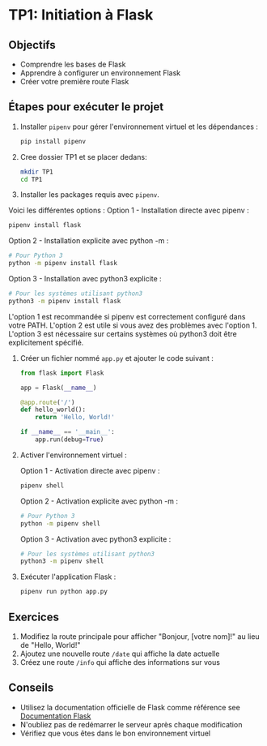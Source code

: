 # TP1: Initiation à Flask

## Objectifs

- Comprendre les bases de Flask
- Apprendre à configurer un environnement Flask
- Créer votre première route Flask

## Étapes pour exécuter le projet

1. Installer `pipenv` pour gérer l'environnement virtuel et les dépendances :

    ```bash
    pip install pipenv
    ```

2. Cree dossier TP1 et se placer dedans:

    ```bash
    mkdir TP1
    cd TP1
    ```

3. Installer les packages requis avec `pipenv`.

Voici les différentes options :
Option 1 - Installation directe avec pipenv :

```bash
pipenv install flask
```

Option 2 - Installation explicite avec python -m :

```bash
# Pour Python 3
python -m pipenv install flask
```

Option 3 - Installation avec python3 explicite :

```bash
# Pour les systèmes utilisant python3
python3 -m pipenv install flask
```

L'option 1 est recommandée si pipenv est correctement configuré dans votre PATH.
L'option 2 est utile si vous avez des problèmes avec l'option 1.
L'option 3 est nécessaire sur certains systèmes où python3 doit être explicitement spécifié.

1. Créer un fichier nommé `app.py` et ajouter le code suivant :

    ```python
    from flask import Flask

    app = Flask(__name__)

    @app.route('/')
    def hello_world():
        return 'Hello, World!'

    if __name__ == '__main__':
        app.run(debug=True)
    ```

2. Activer l'environnement virtuel :

    Option 1 - Activation directe avec pipenv :

    ```bash
    pipenv shell
    ```

    Option 2 - Activation explicite avec python -m :

    ```bash
    # Pour Python 3
    python -m pipenv shell
    ```

    Option 3 - Activation avec python3 explicite :

    ```bash
    # Pour les systèmes utilisant python3
    python3 -m pipenv shell
    ```

3. Exécuter l'application Flask :

    ```bash
    pipenv run python app.py
    ```

## Exercices

1. Modifiez la route principale pour afficher "Bonjour, [votre nom]!" au lieu de "Hello, World!"
2. Ajoutez une nouvelle route `/date` qui affiche la date actuelle
3. Créez une route `/info` qui affiche des informations sur vous

## Conseils

- Utilisez la documentation officielle de Flask comme référence
    see [Documentation Flask](https://flask.palletsprojects.com/en/latest/)
- N'oubliez pas de redémarrer le serveur après chaque modification
- Vérifiez que vous êtes dans le bon environnement virtuel
